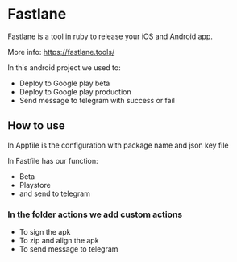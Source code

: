# Fastlane

Fastlane is a tool in ruby to release your iOS and Android app.

More info:
<https://fastlane.tools/>

In this android project we used to:

- Deploy to Google play beta
- Deploy to Google play production
- Send message to telegram with success or fail

## How to use

In Appfile is the configuration with package name and json key file

In Fastfile has our function:

- Beta
- Playstore
- and send to telegram

### In the folder actions we add custom actions

- To sign the apk
- To zip and align the apk
- To send message to telegram